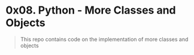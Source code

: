 # 0x08. Python - More Classes and Objects
> This repo contains code on the implementation of more classes and objects
